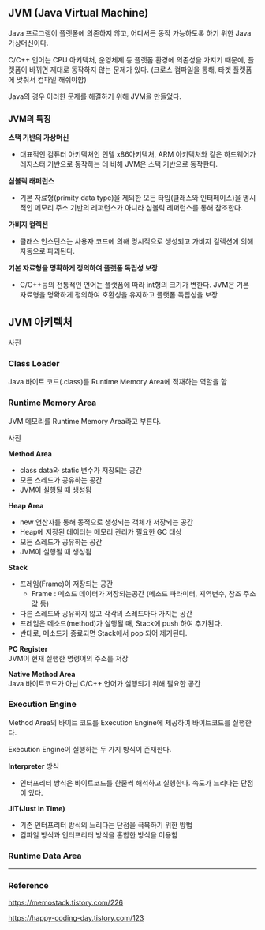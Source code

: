 ## JVM (Java Virtual Machine)
Java 프로그램이 플랫폼에 의존하지 않고, 어디서든 동작 가능하도록 하기 위한 Java 가상머신이다.

C/C++ 언어는 CPU 아키텍처, 운영체제 등 플랫폼 환경에 의존성을 가지기 때문에, 플랫폼이 바뀌면 제대로 동작하지 않는 문제가 있다. (크로스 컴파일을 통해, 타겟 플랫폼에 맞춰서 컴파일 해줘야함)

Java의 경우 이러한 문제를 해결하기 위해 JVM을 만들었다.

### JVM의 특징
__스택 기반의 가상머신__
- 대표적인 컴퓨터 아키텍처인 인텔 x86아키텍처, ARM 아키텍처와 같은 하드웨어가 레지스터 기반으로 동작하는 데 비해 JVM은 스택 기반으로 동작한다.

__심볼릭 래퍼런스__
- 기본 자료형(primity data type)을 제외한 모든 타입(클래스와 인터페이스)을 명시적인 메모리 주소 기반의 레퍼런스가 아니라 심볼릭 레퍼런스를 통해 참조한다.

__가비지 컬렉션__
- 클래스 인스턴스는 사용자 코드에 의해 명시적으로 생성되고 가비지 컬렉션에 의해 자동으로 파괴된다.

__기본 자료형을 명확하게 정의하여 플랫폼 독립성 보장__
- C/C++등의 전통적인 언어는 플랫폼에 따라 int형의 크기가 변한다. JVM은 기본 자료형을 명확하게 정의하여 호환성을 유지하고 플랫폼 독립성을 보장



## JVM 아키텍처
사진

### Class Loader
Java 바이트 코드(.class)를 Runtime Memory Area에 적재하는 역할을 함

### Runtime Memory Area
JVM 메모리를 Runtime Memory Area라고 부른다.

사진

__Method Area__  
- class data와 static 변수가 저장되는 공간  
- 모든 스레드가 공유하는 공간  
- JVM이 실행될 때 생성됨

__Heap Area__  
- new 연산자를 통해 동적으로 생성되는 객체가 저장되는 공간
- Heap에 저장된 데이터는 메모리 관리가 필요한 GC 대상
- 모든 스레드가 공유하는 공간
- JVM이 실행될 때 생성됨

__Stack__  
- 프레임(Frame)이 저장되는 공간  
    - Frame : 메소드 데이터가 저장되는공간 (메소드 파라미터, 지역변수, 참조 주소값 등)
- 다른 스레드와 공유하지 않고 각각의 스레드마다 가지는 공간
- 프레임은 메소드(method)가 실행될 때, Stack에 push 하여 추가된다.
- 반대로, 메소드가 종료되면 Stack에서 pop 되어 제거된다.

__PC Register__  
JVM이 현재 실행한 명령어의 주소를 저장

__Native Method Area__  
Java 바이트코드가 아닌 C/C++ 언어가 실행되기 위해 필요한 공간

### Execution Engine
Method Area의 바이트 코드를 Execution Engine에 제공하여 바이트코드를 실행한다.

Execution Engine이 실행하는 두 가지 방식이 존재한다.

__Interpreter__ 방식
- 인터프리터 방식은 바이트코드를 한줄씩 해석하고 실행한다. 속도가 느리다는 단점이 있다.

__JIT(Just In Time)__
- 기존 인터프리터 방식의 느리다는 단점을 극복하기 위한 방법
- 컴파일 방식과 인터프리터 방식을 혼합한 방식을 이용함

### Runtime Data Area

---

### Reference
https://memostack.tistory.com/226

https://happy-coding-day.tistory.com/123
